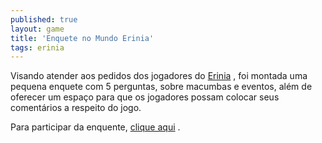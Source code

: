 ```yaml
---
published: true
layout: game
title: 'Enquete no Mundo Erinia'
tags: erinia
---
```

Visando atender aos pedidos dos jogadores do <a href="{{ site.baseurl }}/2005/08/27/erinia/">Erinia</a>
, foi montada uma pequena enquete com 5 perguntas, sobre macumbas e eventos, além de oferecer um espaço para que os jogadores possam colocar seus comentários a respeito do jogo.

Para participar da enquente, <a href="http://www.ignisgames.com.br/erinia/pesquisa_jogadores.php">clique aqui</a>
.
